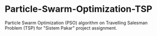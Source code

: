 # Particle-Swarm-Optimization-TSP
Particle Swarm Optimization (PSO) algorithm on Travelling Salesman Problem (TSP) for "Sistem Pakar" project assignment.
